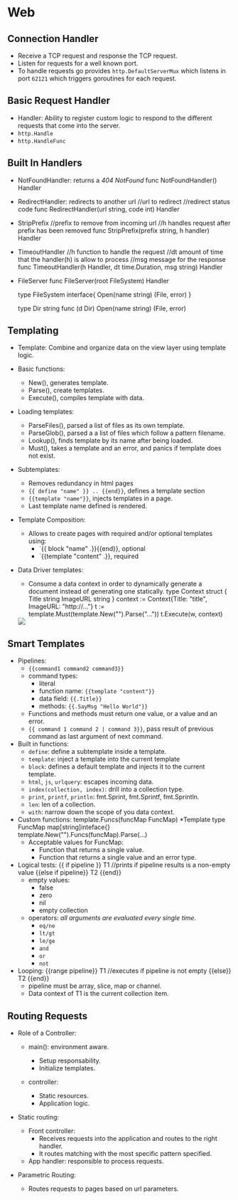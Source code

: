# Web

## Connection Handler
- Receive a TCP request and response the TCP request.
- Listen for requests for a well known port.
- To handle requests go provides `http.DefaultServerMux` which listens in port `62121`
which triggers goroutines for each request.

## Basic Request Handler
- Handler: Ability to register custom logic to respond to the different requests 
that come into the server.
- `http.Handle` 
- `http.HandleFunc`

## Built In Handlers
- NotFoundHandler: returns a *404 NotFound*
    func NotFoundHandler() Handler
- RedirectHandler: redirects to another url
    //url to redirect 
    //redirect status code
    func RedirectHandler(url string, code int) Handler
- StripPrefix
    //prefix to remove from incoming url
    //h handles request after prefix has been removed
    func StripPrefix(prefix string, h handler) Handler
- TimeoutHandler
    //h function to handle the request
    //dt amount of time that the handler(h) is allow to process
    //msg message for the response
    func TimeoutHandler(h Handler, dt time.Duration, msg string) Handler
- FileServer
    func FileServer(root FileSystem) Handler

    type FileSystem interface{
        Open(name string) (File, error)
    }

    type Dir string
    func (d Dir) Open(name string) (File, error)

## Templating

- Template: Combine and organize data on the view layer using template logic.
- Basic functions:
    - New(), generates template.
    - Parse(), create templates.
    - Execute(), compiles template with data.
- Loading templates:
    - ParseFiles(), parsed a list of files as its own template.
    - ParseGlob(), parsed a a list of files which follow a pattern filename.
    - Lookup(), finds template by its name after being loaded.
    - Must(), takes a template and an error, and panics if template does not exist.
- Subtemplates:
    - Removes redundancy in html pages
    - `{{ define "name" }} .. {{end}}`, defines a template section
    - `{{template "name"}}`, injects templates in a page.
    - Last template name defined is rendered.
- Template Composition:
    - Allows to create pages with required and/or optional templates using:
        - `{{ block "name" .}}{{end}}, optional
        - `{{template "content" .}}, required
- Data Driver templates:
    - Consume a data context in order to dynamically generate a document instead of generating one statically.
    type Context struct { 
        Title string
        ImageURL string
    }
    context := Context{Title: "title", ImageURL: "http://..."} 
    t := template.Must(template.New("").Parse("..."))
    t.Execute(w, context)

    <head>
        <title>{{.Title}}</title>
    </head>
    <body>
        <img src="{{.ImageURL}}"/>
    </body>

## Smart Templates

- Pipelines:
    - `{{command1 command2 command3}}`
    - command types: 
        - literal
        - function name: `{{template "content"}}`
        - data field: `{{.Title}}`
        - methods: `{{.SayMsg "Hello World"}}`
    - Functions and methods must return one value, or a value and an error.
    - `{{ command 1 command 2 | command 3}}`, pass result of previous command as last argument of next command.
- Built in functions:
    - `define`: define a subtemplate inside a template.
    - `template`: inject a template into the current template
    - `block`: defines a default template and injects it to the current template.
    - `html`, `js`, `urlquery`: escapes incoming data.
    - `index(collection, index)`: drill into a collection type.
    - `print`, `printf`, `println`: fmt.Sprint, fmt.Sprintf, fmt.Sprintln.
    - `len`: len of a collection.
    - `with`: narrow down the scope of you data context.
- Custom functions:
    template.Funcs(funcMap FuncMap) *Template
    type FuncMap map[string]inteface{}
    template.New("").Funcs(funcMap).Parse(...)
    - Acceptable values for FuncMap:
        - Function that returns a single value.
        - Function that returns a single value and an error type.
- Logical tests:
    {{ if pipeline }}
        T1 //prints if pipeline results is a non-empty value
    {{else if pipeline}}
        T2
    {{end}}
    - empty values:
        - false
        - zero
        - nil
        - empty collection
    - operators: _all arguments are evaluated every single time_.
        - `eq/ne`
        - `lt/gt`
        - `le/ge`
        - `and`
        - `or`
        - `not`
- Looping:
    {{range pipeline}}
    T1 //executes if pipeline is not empty 
    {{else}}
    T2
    {{end}}
    - pipeline must be array, slice, map or channel.
    - Data context of T1 is the current collection item.

## Routing Requests
- Role of a Controller:
    - main(): environment aware.
        - Setup responsability.
        - Initialize templates.

    - controller: 
        - Static resources.
        - Application logic.
- Static routing:
    - Front controller: 
        - Receives requests into the application and routes to the right handler.
        - It routes matching with the most specific pattern specified.
    - App handler: responsible to process requests.

- Parametric Routing:
    - Routes requests to pages based on url parameters.

    
